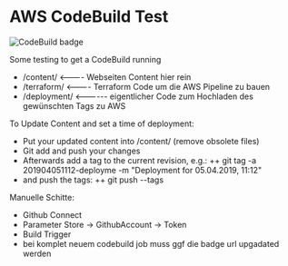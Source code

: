 # AWS CodeBuild Test

![CodeBuild badge](https://codebuild.eu-central-1.amazonaws.com/badges?uuid=eyJlbmNyeXB0ZWREYXRhIjoiaXVsR043TXQvaFdMVVNzMTQyRml5WTVBb3pHTXcvVElIcFRtM21uaDAzbjZaNy8rRjFIRWxUUWVTdmo1MERvRVNhbFdsaTVhVCs5SVJIQk0zdTFtLzlJPSIsIml2UGFyYW1ldGVyU3BlYyI6InBGN3gyT0RsVHNMdHVJRzgiLCJtYXRlcmlhbFNldFNlcmlhbCI6MX0%3D&branch=master)

Some testing to get a CodeBuild running



 + /content/  <---- Webseiten Content hier rein
 + /terraform/  <---- Terraform Code um die AWS Pipeline zu bauen
 + /deployment/ <------ eigentlicher Code zum Hochladen des gewünschten Tags zu AWS


To Update Content and set a time of deployment:
 + Put your updated content into /content/ (remove obsolete files)
 + Git add and push your changes
 + Afterwards add a tag to the current revision, e.g.:
 ++ git tag -a 201904051112-deployme -m "Deployment for 05.04.2019, 11:12"
 + and push the tags:
 ++ git push --tags


Manuelle Schitte:
 + Github Connect
 + Parameter Store -> GithubAccount -> Token
 + Build Trigger
 + bei komplet neuem codebuild job muss ggf die badge url upgadated werden
